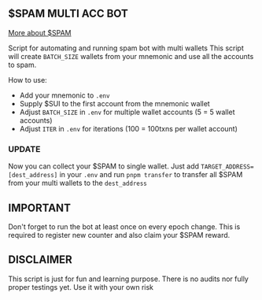 ## $SPAM MULTI ACC BOT
[More about $SPAM](https://spamsui.com/spam)

Script for automating and running spam bot with multi wallets
This script will create `BATCH_SIZE` wallets from your mnemonic and use all the accounts to spam.

How to use:
- Add your mnemonic to `.env`
- Supply $SUI to the first account from the mnemonic wallet
- Adjust `BATCH_SIZE` in `.env` for multiple wallet accounts (5 = 5 wallet accounts)
- Adjust `ITER` in `.env` for iterations (100 = 100txns per wallet account)

### UPDATE
Now you can collect your $SPAM to single wallet. Just add `TARGET_ADDRESS=[dest_address]` in your `.env` and run `pnpm transfer` to transfer all $SPAM from your multi wallets to the `dest_address`

## IMPORTANT
Don't forget to run the bot at least once on every epoch change. This is required to register new counter and also claim your $SPAM reward.

## DISCLAIMER
This script is just for fun and learning purpose. There is no audits nor fully proper testings yet. Use it with your own risk